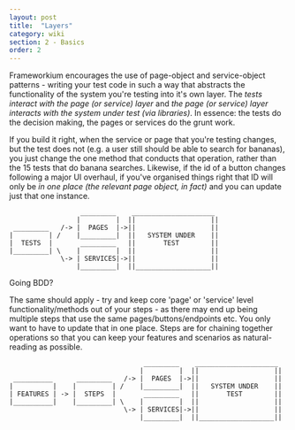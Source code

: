 ```yaml
---
layout: post
title:  "Layers"
category: wiki
section: 2 - Basics
order: 2
---
```


Frameworkium encourages the use of page-object and service-object patterns - 
writing your test code in such a way that abstracts the functionality of the
system you're testing into it's own layer.
The *tests interact with the page (or service) layer* and *the page (or service)
layer interacts with the system under test (via libraries)*.
In essence: the tests do the decision making, the pages or services do the grunt work.

If you build it right, when the service or page that you're testing changes,
but the test does not (e.g. a user still should be able to search for bananas),
you just change the one method that conducts that operation, rather than the 15 tests that do banana searches.
Likewise, if the id of a button changes following a major UI overhaul, if 
you've organised things right that ID will only be *in one place (the relevant
page object, in fact)* and you can update just that one instance.

```
                  _________    _____________________
                 |         |  ||                   ||
 _________   /-> |  PAGES  |->||                   ||
|         | /    |_________|  ||   SYSTEM UNDER    ||
|  TESTS  |       _________   ||       TEST        ||
|_________| \    |         |  ||                   ||
             \-> | SERVICES|->||                   ||
                 |_________|  ||___________________||
```

Going BDD?

The same should apply - try and keep core 'page' or 'service' level functionality/methods
out of your steps - as there may end up being multiple steps that use the same pages/buttons/endpoints etc.
You only want to have to update that in one place.
Steps are for chaining together operations so that you can keep your features and scenarios as natural-reading as possible.

```
                                  _________    _____________________
                                 |         |  ||                   ||
 __________      _________   /-> |  PAGES  |->||                   ||
|          |    |         | /    |_________|  ||   SYSTEM UNDER    ||
| FEATURES | -> |  STEPS  |       _________   ||       TEST        ||
|__________|    |_________| \    |         |  ||                   ||
                             \-> | SERVICES|->||                   ||
                                 |_________|  ||___________________||
```
